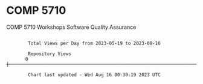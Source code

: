 # COMP 5710
COMP 5710 Workshops
Software Quality Assurance

```

        Total Views per Day from 2023-05-19 to 2023-08-16

        Repository Views
       0 ┼─────────────────────────────────────────────────────────────────────────────────────────

        Chart last updated - Wed Aug 16 00:30:19 2023 UTC
        
```
